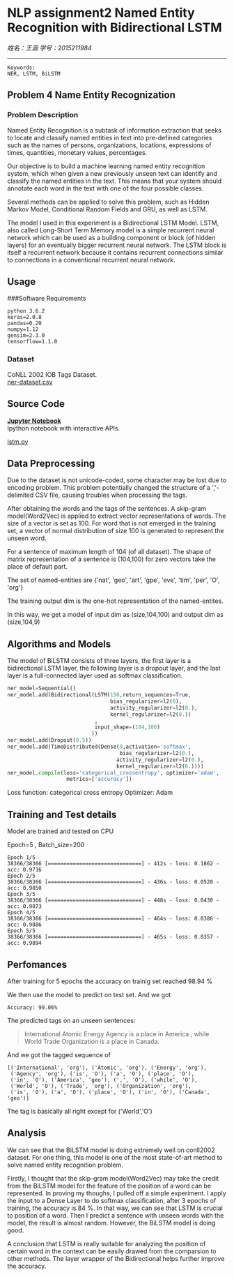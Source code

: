 # NLP assignment2 Named Entity Recognition with Bidirectional LSTM

*姓名：王涵 学号：2015211984*

------							
	Keywords: 
	NER, LSTM, BiLSTM
## Problem 4 Name Entity Recognization
### Problem Description
Named Entity Recognition is a subtask of information extraction that seeks to locate and classify named entities in text into pre-defined categories such as the names of persons, organizations, locations, expressions of times, quantities, monetary values, percentages.

Our objective is to build a machine learning named entity recognition system, which when given a new previously unseen text can identify and classify the named entities in the text. This means that your system should annotate each word in the text with one of the four possible classes. 

Several methods can be applied to solve this problem, such as Hidden Markov Model, Conditional Random Fields and GRU, as well as LSTM.

The model I used in this experiment is a Bidirectional LSTM Model. LSTM, also called Long-Short Term Memory model is a simple recurrent neural network which can be used as a building component or block (of hidden layers) for an eventually bigger recurrent neural network. The LSTM block is itself a recurrent network because it contains recurrent connections similar to connections in a conventional recurrent neural network.

## Usage

###Software Requirements
~~~
python 3.6.2
keras=2.0.8
pandas=0.20
numpy=1.12
gensim=2.3.0
tensorflow=1.1.0
~~~
### Dataset

CoNLL 2002 IOB Tags Dataset.     
[ner-dataset.csv](ner_dataset.csv)     

## Source Code

**[Jupyter Notebook](ner-lstm.ipynb)**    
Ipython notebook with interactive APIs.     

[lstm.py](lstm.py)

## Data Preprocessing

Due to the dataset is not unicode-coded, some character may be lost due to encoding problem. This problem potentially changed the structure of a ','-delimited CSV file, causing troubles when processing the tags.

After obtaining the words and the tags of the sentences. A skip-gram model(Word2Vec) is applied to extract vector representations of words. The size of a vector is set as 100. For word that is not emerged in the training set, a vector of normal distribution of size 100 is generated to represent the unseen word. 

For a sentence of maximum length of 104 (of all dataset). The shape of matrix representation of a sentence is (104,100) for zero vectors take the place of default part.

The set of named-entities are {'nat', 'geo', 'art', 'gpe', 'eve', 'tim', 'per', 'O', 'org'}

The training output dim is the one-hot representation of the named-entites.

In this way, we get a model of input dim as (size,104,100) and output dim as (size,104,9)

## Algorithms and Models

The model of BiLSTM consists of three layers, the first layer is a bidirectional LSTM layer, the following layer is a dropout layer, and the last layer is a full-connected layer used as softmax classification.

~~~python
ner_model=Sequential()
ner_model.add(Bidirectional(LSTM(150,return_sequences=True,
                                 bias_regularizer=l2(0),
                                 activity_regularizer=l2(0.),
                                 kernel_regularizer=l2(0.))
                            ,
                            input_shape=(104,100)
                           ))
ner_model.add(Dropout(0.5))
ner_model.add(TimeDistributed(Dense(9,activation='softmax',
                                    bias_regularizer=l2(0.),
                                   activity_regularizer=l2(0.),
                                   kernel_regularizer=l2(0.))))
ner_model.compile(loss='categorical_crossentropy', optimizer='adam',
 				   metrics=['accuracy'])
~~~

Loss function: categorical cross entropy
Optimizer: Adam

## Training and Test details
Model are trained and tested on CPU

Epoch=5 , Batch_size=200

~~~
Epoch 1/5
38366/38366 [==============================] - 412s - loss: 0.1862 - acc: 0.9716   
Epoch 2/5
38366/38366 [==============================] - 436s - loss: 0.0520 - acc: 0.9850   
Epoch 3/5
38366/38366 [==============================] - 448s - loss: 0.0430 - acc: 0.9873   
Epoch 4/5
38366/38366 [==============================] - 464s - loss: 0.0386 - acc: 0.9886   
Epoch 5/5
38366/38366 [==============================] - 465s - loss: 0.0357 - acc: 0.9894   
~~~


## Perfomances
After training for 5 epochs the accuracy on trainig set reached 98.94 %

We then use the model to predict on test set. And we got  

~~~
Accuracy: 99.06% 
~~~

The predicted tags on an unseen sentences:
>International Atomic Energy Agency is a place in America , while World Trade Organization is a place in Canada.

And we got the tagged sequence of 

~~~
[('International', 'org'), ('Atomic', 'org'), ('Energy', 'org'),
 ('Agency', 'org'), ('is', 'O'), ('a', 'O'), ('place', 'O'), 
 ('in', 'O'), ('America', 'geo'), (',', 'O'), ('while', 'O'), 
 ('World', 'O'), ('Trade', 'org'), ('Organization', 'org'), 
 ('is', 'O'), ('a', 'O'), ('place', 'O'), ('in', 'O'), ('Canada', 'geo')]
~~~
The tag is basically all right except for ('World','O')

## Analysis

We can see that the BiLSTM model is doing extremely well on conll2002 dataset. For one thing, this model is one of the most state-of-art method to solve named entity recognition problem.

Firstly, I thought that the skip-gram model(Word2Vec) may take the credit from the BiLSTM model for the feature of the position of a word can be represented. In proving my thoughs, I pulled off a simple experiment. I apply the input to a Dense Layer to do softmax classification, after 3 epochs of training, the accuracy is 84 %. In that way, we can see that LSTM is crucial to position of a word. Then I predict a sentence with unseen words with the model, the result is almost random. However, the BiLSTM model is doing good.

A conclusion that LSTM is really suitable for analyzing the position of certain word in the context can be easily drawed from the comparsion to other methods. The layer wrapper of the Bidirectional helps further improve the accuracy.
